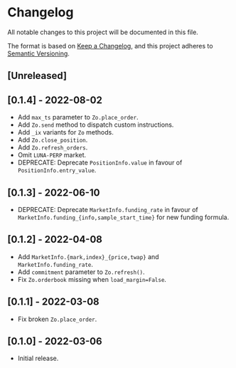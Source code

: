# Changelog
All notable changes to this project will be documented in this file.

The format is based on [Keep a Changelog](https://keepachangelog.com/en/1.0.0/),
and this project adheres to [Semantic Versioning](https://semver.org/spec/v2.0.0.html).

## [Unreleased]

## [0.1.4] - 2022-08-02

- Add `max_ts` parameter to `Zo.place_order`.
- Add `Zo.send` method to dispatch custom instructions.
- Add `_ix` variants for `Zo` methods.
- Add `Zo.close_position`.
- Add `Zo.refresh_orders`.
- Omit `LUNA-PERP` market.
- DEPRECATE: Deprecate `PositionInfo.value` in favour of `PositionInfo.entry_value`.

## [0.1.3] - 2022-06-10

- DEPRECATE: Deprecate `MarketInfo.funding_rate` in favour of `MarketInfo.funding_{info,sample_start_time}` for new funding formula.

## [0.1.2] - 2022-04-08

- Add `MarketInfo.{mark,index}_{price,twap}` and `MarketInfo.funding_rate`.
- Add `commitment` parameter to `Zo.refresh()`.
- Fix `Zo.orderbook` missing when `load_margin=False`.

## [0.1.1] - 2022-03-08

- Fix broken `Zo.place_order`.

## [0.1.0] - 2022-03-06

- Initial release.
